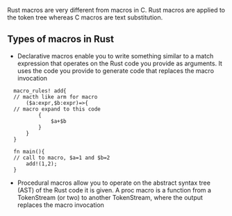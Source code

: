 Rust macros are very different from macros in C. 
Rust macros are applied to the token tree whereas C macros are text substitution.


## Types of macros in Rust

- Declarative macros 
enable you to write something similar to a match expression that operates on the Rust code you provide as arguments. It uses the code you provide to generate code that replaces the macro invocation
```
  macro_rules! add{
  // macth like arm for macro
      ($a:expr,$b:expr)=>{
  // macro expand to this code
          {
              $a+$b
          }
      }
  }

  fn main(){
  // call to macro, $a=1 and $b=2
      add!(1,2);
  }
```
- Procedural macros 
allow you to operate on the abstract syntax tree (AST) of the Rust code it is given. A proc macro is a function from a TokenStream (or two) to another TokenStream, where the output replaces the macro invocation